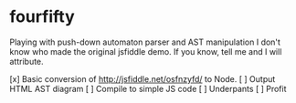 fourfifty
=========

Playing with push-down automaton parser and AST manipulation
I don't know who made the original jsfiddle demo. If you know, tell me and I will attribute.

[x] Basic conversion of http://jsfiddle.net/osfnzyfd/ to Node.
[ ] Output HTML AST diagram
[ ] Compile to simple JS code
[ ] Underpants
[ ] Profit


